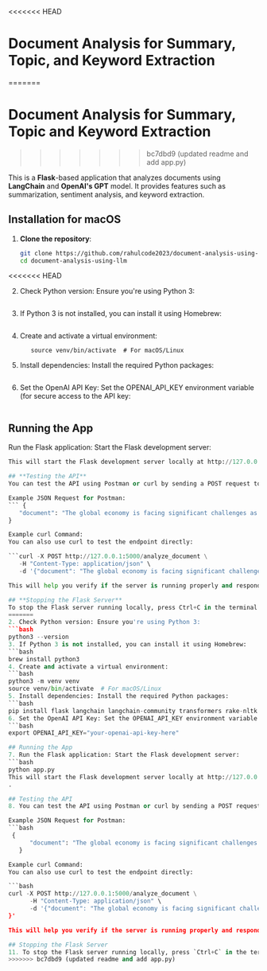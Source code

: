<<<<<<< HEAD
# Document Analysis for Summary, Topic, and Keyword Extraction
=======
# Document Analysis for Summary, Topic and Keyword Extraction
>>>>>>> bc7dbd9 (updated readme and add app.py)

This is a **Flask**-based application that analyzes documents using **LangChain** and **OpenAI's GPT** model. It provides features such as summarization, sentiment analysis, and keyword extraction.

## Installation for macOS

1. **Clone the repository**:
   ```bash
   git clone https://github.com/rahulcode2023/document-analysis-using-llm.git
   cd document-analysis-using-llm
<<<<<<< HEAD

2. Check Python version: Ensure you're using Python 3:
   ``` python3 --version

3. If Python 3 is not installed, you can install it using Homebrew:
   ``` brew install python3

4. Create and activate a virtual environment:
   ```python3 -m venv venv
      source venv/bin/activate  # For macOS/Linux

5. Install dependencies: Install the required Python packages:
   ``` pip install flask langchain langchain-community transformers rake-nltk flask-ngrok torch openai

6. Set the OpenAI API Key: Set the OPENAI_API_KEY environment variable (for secure access to the API key:
   ``` export OPENAI_API_KEY="your-openai-api-key-here"

## Running the App
Run the Flask application: Start the Flask development server:
   ```python app.py
This will start the Flask development server locally at http://127.0.0.1:5000.

## **Testing the API**
You can test the API using Postman or curl by sending a POST request to: http://127.0.0.1:5000/analyze_document

Example JSON Request for Postman:
``` {
      "document": "The global economy is facing significant challenges as inflation continues to rise in many countries. The ongoing pandemic has led to disruptions in the supply chain, making it difficult for businesses to meet consumer demand. On top of that, geopolitical tensions and the rise of energy costs are adding further strain. In particular, the tech industry has been heavily impacted by these issues, with many companies adjusting their strategies to adapt to the new environment. As businesses navigate these challenges, government intervention may be necessary to stabilize the economy and ensure continued growth."
   }

Example curl Command:
You can also use curl to test the endpoint directly:

```curl -X POST http://127.0.0.1:5000/analyze_document \
      -H "Content-Type: application/json" \
      -d '{"document": "The global economy is facing significant challenges as inflation continues to rise in many countries. The ongoing pandemic has led to disruptions in the supply chain, making it difficult for businesses to meet consumer demand. On top of that, geopolitical tensions and the rise of energy costs are adding further strain. In particular, the tech industry has been heavily impacted by these issues, with many companies adjusting their strategies to adapt to the new environment. As businesses navigate these challenges, government intervention may be necessary to stabilize the economy and ensure continued growth."}'

This will help you verify if the server is running properly and responding as expected.

## **Stopping the Flask Server**
To stop the Flask server running locally, press Ctrl+C in the terminal where the Flask application is running.
=======
2. Check Python version: Ensure you're using Python 3:
   ```bash
   python3 --version
3. If Python 3 is not installed, you can install it using Homebrew:
   ```bash 
   brew install python3
4. Create and activate a virtual environment:
   ```bash
   python3 -m venv venv
   source venv/bin/activate  # For macOS/Linux
5. Install dependencies: Install the required Python packages:
   ```bash 
   pip install flask langchain langchain-community transformers rake-nltk flask-ngrok torch openai
6. Set the OpenAI API Key: Set the OPENAI_API_KEY environment variable (for secure access to the API key:
   ```bash
   export OPENAI_API_KEY="your-openai-api-key-here"

## Running the App
7. Run the Flask application: Start the Flask development server:
   ```bash
   python app.py
This will start the Flask development server locally at http://127.0.0.1:5000.
.

## Testing the API
8. You can test the API using Postman or curl by sending a POST request to: http://127.0.0.1:5000/analyze_document

   Example JSON Request for Postman:
   ```bash
    {
         "document": "The global economy is facing significant challenges as inflation continues to rise in many countries. The ongoing pandemic has led to disruptions in the supply chain, making it difficult for businesses to meet consumer demand. On top of that, geopolitical tensions and the rise of energy costs are adding further strain. In particular, the tech industry has been heavily impacted by these issues, with many companies adjusting their strategies to adapt to the new environment. As businesses navigate these challenges, government intervention may be necessary to stabilize the economy and ensure continued growth."
      }

   Example curl Command:
   You can also use curl to test the endpoint directly:

   ```bash 
   curl -X POST http://127.0.0.1:5000/analyze_document \
         -H "Content-Type: application/json" \
         -d '{"document": "The global economy is facing significant challenges as inflation continues to rise in many countries. The ongoing pandemic has led to disruptions in the supply chain, making it difficult for businesses to meet consumer demand. On top of that, geopolitical tensions and the rise of energy costs are adding further strain. In particular, the tech industry has been heavily impacted by these issues, with many companies adjusting their strategies to adapt to the new environment. As businesses navigate these challenges, government intervention may be necessary to stabilize the economy and ensure continued growth."
   }'

This will help you verify if the server is running properly and responding as expected.

## Stopping the Flask Server
11. To stop the Flask server running locally, press `Ctrl+C` in the terminal where the Flask application is running.
>>>>>>> bc7dbd9 (updated readme and add app.py)

